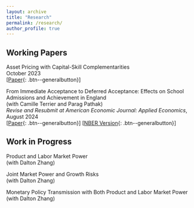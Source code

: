 ```yaml
---
layout: archive
title: "Research"
permalink: /research/
author_profile: true
---
```


## Working Papers

Asset Pricing with Capital-Skill Complementarities <br>
October 2023 <br>
[[Paper](https://ren-kevin.github.io/files/working_papers/second_year_paper/prelim_draft_20230801.pdf){: .btn--generalbutton}]

From Immediate Acceptance to Deferred Acceptance: Effects on School Admissions and Achievement in
England <br>
(with Camille Terrier and Parag Pathak) <br>
*Revise and Resubmit at American Economic Journal: Applied Economics*, August 2024 <br>
[[Paper](https://ren-kevin.github.io/files/working_papers/fpf_ban/DRAFT.pdf){: .btn--generalbutton}]
[[NBER Version](https://www.nber.org/papers/w29600){: .btn--generalbutton}]

## Work in Progress

Product and Labor Market Power <br>
(with Dalton Zhang)

Joint Market Power and Growth Risks <br>
(with Dalton Zhang)

Monetary Policy Transmission with Both Product and Labor Market Power <br>
(with Dalton Zhang)

<!-- {% if author.googlescholar %}
  You can also find my articles on <u><a href="{{author.googlescholar}}">my Google Scholar profile</a>.</u>
{% endif %}

{% include base_path %}

{% for post in site.publications reversed %}
  {% include archive-single.html %}
{% endfor %} -->
